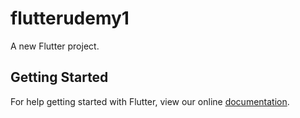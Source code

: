 # flutterudemy1

A new Flutter project.

## Getting Started

For help getting started with Flutter, view our online
[documentation](https://flutter.io/).
